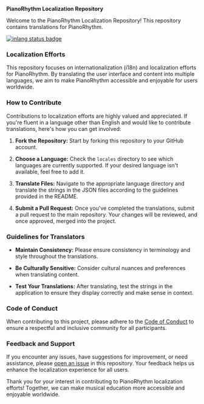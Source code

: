 **PianoRhythm Localization Repository**

Welcome to the PianoRhythm Localization Repository! This repository contains translations for PianoRhythm.

[![inlang status badge](https://badge.inlang.com/?url=github.com/PianoRhythm/pianorhythm-locales)](https://fink.inlang.com/github.com/PianoRhythm/pianorhythm-locales?ref=badge)

### Localization Efforts

This repository focuses on internationalization (i18n) and localization efforts for PianoRhythm. By translating the user interface and content into multiple languages, we aim to make PianoRhythm accessible and enjoyable for users worldwide.

### How to Contribute

Contributions to localization efforts are highly valued and appreciated. If you're fluent in a language other than English and would like to contribute translations, here's how you can get involved:

1. **Fork the Repository:** Start by forking this repository to your GitHub account.

2. **Choose a Language:** Check the `locales` directory to see which languages are currently supported. If your desired language isn't available, feel free to add it.

3. **Translate Files:** Navigate to the appropriate language directory and translate the strings in the JSON files according to the guidelines provided in the README.

4. **Submit a Pull Request:** Once you've completed the translations, submit a pull request to the main repository. Your changes will be reviewed, and once approved, merged into the project.

### Guidelines for Translators

- **Maintain Consistency:** Please ensure consistency in terminology and style throughout the translations.
  
- **Be Culturally Sensitive:** Consider cultural nuances and preferences when translating content.
  
- **Test Your Translations:** After translating, test the strings in the application to ensure they display correctly and make sense in context.

### Code of Conduct

When contributing to this project, please adhere to the [Code of Conduct](CODE_OF_CONDUCT.md) to ensure a respectful and inclusive community for all participants.

### Feedback and Support

If you encounter any issues, have suggestions for improvement, or need assistance, please [open an issue](https://github.com/PianoRhythm/pianorhythm-locales/issues) in this repository. Your feedback helps us enhance the localization experience for all users.

Thank you for your interest in contributing to PianoRhythm localization efforts! Together, we can make musical education more accessible and enjoyable worldwide.